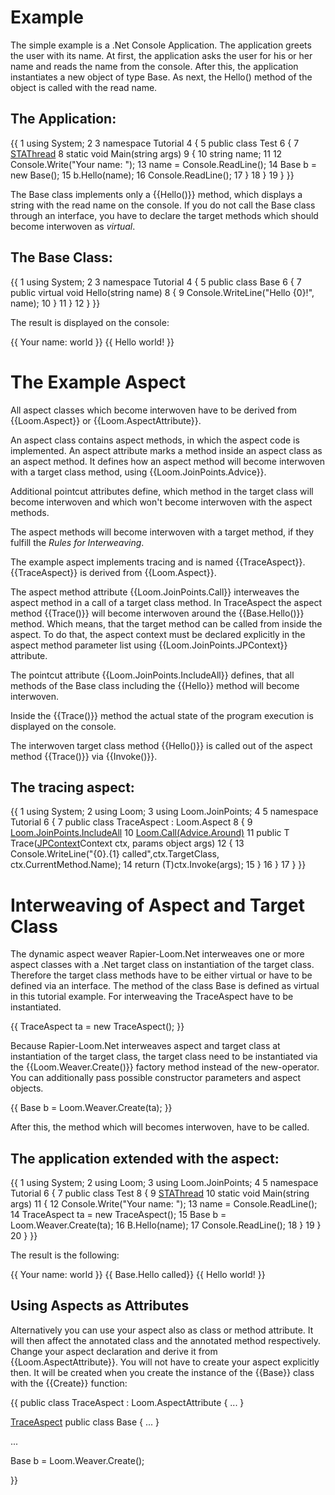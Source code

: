 # Example
The simple example is a .Net Console Application. The application greets the user with its name.
At first, the application asks the user for his or her name and reads the name from the console. After this, the application instantiates a new object of type Base. As next, the Hello() method of the object is called with the read name. 

## The Application:
{{
 1  using System;
 2
 3  namespace Tutorial
 4  {
 5        public class Test
 6        {
 7              [STAThread](STAThread)
 8              static void Main(string[]() args)
 9              {
10                     string name;
11
12                     Console.Write("Your name: ");
13                     name = Console.ReadLine();
14                     Base b = new Base();
15                     b.Hello(name);
16                     Console.ReadLine();
17              }
18        }
19  }
}}

The Base class implements only a {{Hello()}} method, which displays a string with the read name on the console. If you do not call the Base class through an interface, you have to declare the target methods which should become interwoven as _virtual_. 

## The Base Class:
{{
 1  using System;
 2
 3  namespace Tutorial
 4  {
 5        public class Base
 6        {
 7               public virtual void Hello(string name)
 8               {
 9                      Console.WriteLine("Hello {0}!", name);
10               }
11        }
12  }
}}

The result is displayed on the console: 

{{ Your name: world }}
{{ Hello world! }}

# The Example Aspect
All aspect classes which become interwoven have to be derived from {{Loom.Aspect}} or {{Loom.AspectAttribute}}.

An aspect class contains aspect methods, in which the aspect code is implemented. An aspect attribute marks a method inside an aspect class as an aspect method. It defines how an aspect method will become interwoven with a target class method, using {{Loom.JoinPoints.Advice}}.

Additional pointcut attributes define, which method in the target class will become interwoven and which won't become interwoven with the aspect methods.

The aspect methods will become interwoven with a target method, if they fulfill the _Rules for Interweaving_. 

The example aspect implements tracing and is named {{TraceAspect}}. {{TraceAspect}} is derived from {{Loom.Aspect}}. 

The aspect method attribute {{Loom.JoinPoints.Call}} interweaves the aspect method in a call of a target class method. In TraceAspect the aspect method {{Trace()}} will become interwoven around the {{Base.Hello()}} method. Which means, that the target method can be called from inside the aspect. To do that, the aspect context must be declared explicitly in the aspect method parameter list using {{Loom.JoinPoints.JPContext}} attribute.

The pointcut attribute {{Loom.JoinPoints.IncludeAll}} defines, that all methods of the Base class including the {{Hello}} method will become interwoven. 

Inside the {{Trace()}} method the actual state of the program execution is displayed on the console. 

The interwoven target class method {{Hello()}} is called out of the aspect method {{Trace()}} via {{Invoke()}}. 

## The tracing aspect:
{{
 1  using System;
 2  using Loom;
 3  using Loom.JoinPoints;
 4
 5  namespace Tutorial
 6  {
 7        public class TraceAspect : Loom.Aspect
 8        {
 9               [Loom.JoinPoints.IncludeAll](Loom.JoinPoints.IncludeAll)
10               [Loom.Call(Advice.Around)](Loom.Call(Advice.Around))
11               public T Trace<T>([JPContext](JPContext)Context ctx, params object[]() args)
12               {
13                 Console.WriteLine("{0}.{1} called",ctx.TargetClass, ctx.CurrentMethod.Name);
14                 return (T)ctx.Invoke(args);
15               }
16        }
17  }
}}

# Interweaving of Aspect and Target Class
The dynamic aspect weaver Rapier-Loom.Net interweaves one or more aspect classes with a .Net target class on instantiation of the target class. Therefore the target class methods have to be either virtual or have to be defined via an interface. The method of the class Base is defined as virtual in this tutorial example.
For interweaving the TraceAspect have to be instantiated. 

{{ TraceAspect ta = new TraceAspect(); }}

Because Rapier-Loom.Net interweaves aspect and target class at instantiation of the target class, the target class need to be instantiated via the {{Loom.Weaver.Create<T>()}} factory method instead of the new-operator. You can additionally pass possible constructor parameters and aspect objects. 

{{ Base b = Loom.Weaver.Create<Base>(ta); }}

After this, the method which will becomes interwoven, have to be called. 

## The application extended with the aspect:
{{
 1  using System;
 2  using Loom;
 3  using Loom.JoinPoints;
 4
 5  namespace Tutorial
 6  {
 7       public class Test
 8       {
 9               [STAThread](STAThread)
10               static void Main(string[]() args)
11               {
12                      Console.Write("Your name: ");
13                      name = Console.ReadLine();
14                      TraceAspect ta = new TraceAspect();
15                      Base b = Loom.Weaver.Create<Base>(ta);
16                      B.Hello(name);
17                      Console.ReadLine();
18                }
19        }
20  }
}}

The result is the following: 

{{ Your name: world }}
{{ Base.Hello called}}
{{ Hello world! }}

## Using Aspects as Attributes
Alternatively you can use your aspect also as class or method attribute. It will then affect the annotated class and the annotated method respectively. Change your aspect declaration and derive it from {{Loom.AspectAttribute}}. You will not have to create your aspect explicitly then. It will be created when you create the instance of the {{Base}} class with the {{Create}} function:

{{
public class TraceAspect : Loom.AspectAttribute
{
...
}

[TraceAspect](TraceAspect)
public class Base
{
...
}

...

Base b = Loom.Weaver.Create<Base>();

}}

